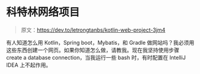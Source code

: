 # 科特林网络项目

> 原文：<https://dev.to/letrongtanbs/kotlin-web-project-3jm4>

有人知道怎么用 Kotlin，Spring boot，Mybatis，和 Gradle 做网站吗？我必须用这些东西创建一个网页。如果你知道怎么做，请教我。现在我坚持使用步骤 create a database connection，当我运行一些 bash 时，有时配置在 IntelliJ IDEA 上不起作用。
